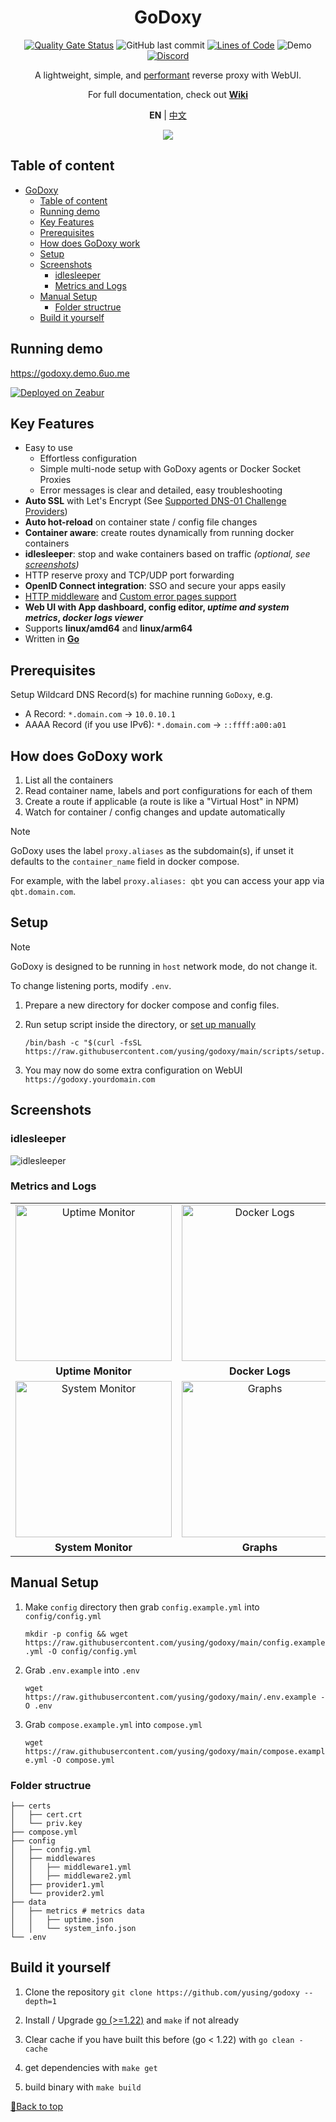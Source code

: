 <div align="center">

# GoDoxy

[![Quality Gate Status](https://sonarcloud.io/api/project_badges/measure?project=yusing_go-proxy&metric=alert_status)](https://sonarcloud.io/summary/new_code?id=yusing_godoxy)
![GitHub last commit](https://img.shields.io/github/last-commit/yusing/godoxy)
[![Lines of Code](https://sonarcloud.io/api/project_badges/measure?project=yusing_go-proxy&metric=ncloc)](https://sonarcloud.io/summary/new_code?id=yusing_godoxy)
![Demo](https://img.shields.io/website?url=https%3A%2F%2Fgodoxy.demo.6uo.me&label=Demo&link=https%3A%2F%2Fgodoxy.demo.6uo.me)
[![Discord](https://dcbadge.limes.pink/api/server/umReR62nRd?style=flat)](https://discord.gg/umReR62nRd)

A lightweight, simple, and [performant](https://github.com/yusing/godoxy/wiki/Benchmarks) reverse proxy with WebUI.

For full documentation, check out **[Wiki](https://github.com/yusing/godoxy/wiki)**

**EN** | <a href="README_CHT.md">中文</a>

<img src="screenshots/webui.jpg" style="max-width: 650">

</div>

## Table of content

<!-- TOC -->

- [GoDoxy](#godoxy)
  - [Table of content](#table-of-content)
  - [Running demo](#running-demo)
  - [Key Features](#key-features)
  - [Prerequisites](#prerequisites)
  - [How does GoDoxy work](#how-does-godoxy-work)
  - [Setup](#setup)
  - [Screenshots](#screenshots)
    - [idlesleeper](#idlesleeper)
    - [Metrics and Logs](#metrics-and-logs)
  - [Manual Setup](#manual-setup)
    - [Folder structrue](#folder-structrue)
  - [Build it yourself](#build-it-yourself)

## Running demo

<https://godoxy.demo.6uo.me>

[![Deployed on Zeabur](https://zeabur.com/deployed-on-zeabur-dark.svg)](https://zeabur.com/referral?referralCode=yusing&utm_source=yusing&utm_campaign=oss)

## Key Features

- Easy to use
  - Effortless configuration
  - Simple multi-node setup with GoDoxy agents or Docker Socket Proxies
  - Error messages is clear and detailed, easy troubleshooting
- **Auto SSL** with Let's Encrypt (See [Supported DNS-01 Challenge Providers](https://github.com/yusing/go-proxy/wiki/Supported-DNS%E2%80%9001-Providers))
- **Auto hot-reload** on container state / config file changes
- **Container aware**: create routes dynamically from running docker containers
- **idlesleeper**: stop and wake containers based on traffic _(optional, see [screenshots](#idlesleeper))_
- HTTP reserve proxy and TCP/UDP port forwarding
- **OpenID Connect integration**: SSO and secure your apps easily
- [HTTP middleware](https://github.com/yusing/go-proxy/wiki/Middlewares) and [Custom error pages support](https://github.com/yusing/go-proxy/wiki/Middlewares#custom-error-pages)
- **Web UI with App dashboard, config editor, _uptime and system metrics_, _docker logs viewer_**
- Supports **linux/amd64** and **linux/arm64**
- Written in **[Go](https://go.dev)**

## Prerequisites

Setup Wildcard DNS Record(s) for machine running `GoDoxy`, e.g.

- A Record: `*.domain.com` -> `10.0.10.1`
- AAAA Record (if you use IPv6): `*.domain.com` -> `::ffff:a00:a01`

## How does GoDoxy work

1. List all the containers
2. Read container name, labels and port configurations for each of them
3. Create a route if applicable (a route is like a "Virtual Host" in NPM)
4. Watch for container / config changes and update automatically

> [!NOTE]
> GoDoxy uses the label `proxy.aliases` as the subdomain(s), if unset it defaults to the `container_name` field in docker compose.
>
> For example, with the label `proxy.aliases: qbt` you can access your app via `qbt.domain.com`.

## Setup

> [!NOTE]
> GoDoxy is designed to be running in `host` network mode, do not change it.
>
> To change listening ports, modify `.env`.

1. Prepare a new directory for docker compose and config files.

2. Run setup script inside the directory, or [set up manually](#manual-setup)

    ```shell
    /bin/bash -c "$(curl -fsSL https://raw.githubusercontent.com/yusing/godoxy/main/scripts/setup.sh)"
    ```

3. You may now do some extra configuration on WebUI `https://godoxy.yourdomain.com`

## Screenshots

### idlesleeper

![idlesleeper](screenshots/idlesleeper.webp)

### Metrics and Logs

<div align="center">
  <table>
    <tr>
      <td align="center"><img src="screenshots/uptime.png" alt="Uptime Monitor" width="250"/></td>
      <td align="center"><img src="screenshots/docker-logs.jpg" alt="Docker Logs" width="250"/></td>
      <td align="center"><img src="screenshots/docker.jpg" alt="Server Overview" width="250"/></td>
    </tr>
    <tr>
      <td align="center"><b>Uptime Monitor</b></td>
      <td align="center"><b>Docker Logs</b></td>
      <td align="center"><b>Server Overview</b></td>
    </tr>
        <tr>
      <td align="center"><img src="screenshots/system-monitor.jpg" alt="System Monitor" width="250"/></td>
      <td align="center"><img src="screenshots/system-info-graphs.jpg" alt="Graphs" width="250"/></td>
    </tr>
    <tr>
      <td align="center"><b>System Monitor</b></td>
      <td align="center"><b>Graphs</b></td>
    </tr>
  </table>
</div>

## Manual Setup

1. Make `config` directory then grab `config.example.yml` into `config/config.yml`

   `mkdir -p config && wget https://raw.githubusercontent.com/yusing/godoxy/main/config.example.yml -O config/config.yml`

2. Grab `.env.example` into `.env`

   `wget https://raw.githubusercontent.com/yusing/godoxy/main/.env.example -O .env`

3. Grab `compose.example.yml` into `compose.yml`

   `wget https://raw.githubusercontent.com/yusing/godoxy/main/compose.example.yml -O compose.yml`

### Folder structrue

```shell
├── certs
│   ├── cert.crt
│   └── priv.key
├── compose.yml
├── config
│   ├── config.yml
│   ├── middlewares
│   │   ├── middleware1.yml
│   │   ├── middleware2.yml
│   ├── provider1.yml
│   └── provider2.yml
├── data
│   ├── metrics # metrics data
│   │   ├── uptime.json
│   │   └── system_info.json
└── .env
```

## Build it yourself

1. Clone the repository `git clone https://github.com/yusing/godoxy --depth=1`

2. Install / Upgrade [go (>=1.22)](https://go.dev/doc/install) and `make` if not already

3. Clear cache if you have built this before (go < 1.22) with `go clean -cache`

4. get dependencies with `make get`

5. build binary with `make build`

[🔼Back to top](#table-of-content)
